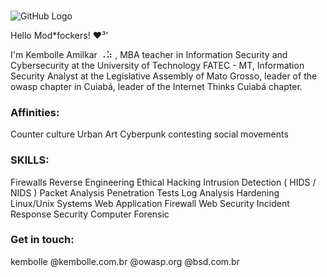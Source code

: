 ###
![GitHub Logo](https://78.media.tumblr.com/95f02d55724b631531d0b32dbd001297/tumblr_p177vracYv1wh4uq0o1_1280.gif)

Hello Mod*fockers! :heart:³' 

I'm Kembolle Amilkar ⠠⠵ , MBA teacher in Information Security and Cybersecurity at the University of Technology FATEC - MT, Information Security Analyst at the Legislative Assembly of Mato Grosso, leader of the owasp chapter in Cuiabá, leader of the Internet Thinks Cuiabá chapter.

### Affinities:
Counter culture
Urban Art 
Cyberpunk 
contesting social movements

### SKILLS:
Firewalls
Reverse Engineering
Ethical Hacking
Intrusion Detection ( HIDS / NIDS )
Packet Analysis
Penetration Tests
Log Analysis
Hardening Linux/Unix Systems
Web Application Firewall
Web Security
Incident Response Security
Computer Forensic

### Get in touch: 
kembolle 
@kembolle.com.br
@owasp.org 
@bsd.com.br

